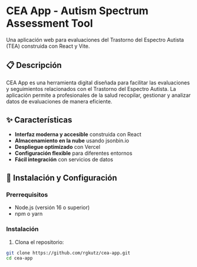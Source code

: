 # CEA App - Autism Spectrum Assessment Tool

Una aplicación web para evaluaciones del Trastorno del Espectro Autista (TEA) construida con React y Vite.

## 📋 Descripción

CEA App es una herramienta digital diseñada para facilitar las evaluaciones y seguimientos relacionados con el Trastorno del Espectro Autista. La aplicación permite a profesionales de la salud recopilar, gestionar y analizar datos de evaluaciones de manera eficiente.

## ✨ Características

- **Interfaz moderna y accesible** construida con React
- **Almacenamiento en la nube** usando jsonbin.io
- **Despliegue optimizado** con Vercel
- **Configuración flexible** para diferentes entornos
- **Fácil integración** con servicios de datos

## 🚀 Instalación y Configuración

### Prerrequisitos
- Node.js (versión 16 o superior)
- npm o yarn

### Instalación

1. Clona el repositorio:
```bash
git clone https://github.com/rgkutz/cea-app.git
cd cea-app
